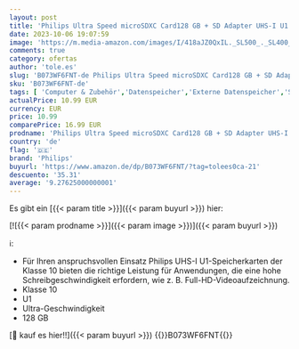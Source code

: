 ```yaml
---
layout: post
title: 'Philips Ultra Speed microSDXC Card128 GB + SD Adapter UHS-I U1 Reads up to 80MB/s A1 Fast App Performance V10 Memory Card for Smartphones  Tablet PC  Card Reader  Full HD Video'
date: 2023-10-06 19:07:59
image: 'https://m.media-amazon.com/images/I/418aJZ0QxIL._SL500_._SL400_.jpg'
comments: true
category: ofertas
author: 'tole.es'
slug: 'B073WF6FNT-de Philips Ultra Speed microSDXC Card128 GB + SD Adapter...'
sku: 'B073WF6FNT-de'
tags: [ 'Computer & Zubehör','Datenspeicher','Externe Datenspeicher','SecureDigital-Cards','Speicherkarten','philips','🇩🇪', ]
actualPrice: 10.99 EUR
currency: EUR
price: 10.99
comparePrice: 16.99 EUR
prodname: 'Philips Ultra Speed microSDXC Card128 GB + SD Adapter UHS-I U1 Reads up to 80MB/s A1 Fast App Performance V10 Memory Card for Smartphones  Tablet PC  Card Reader  Full HD Video'
country: 'de'
flag: '🇩🇪'
brand: 'Philips'
buyurl: 'https://www.amazon.de/dp/B073WF6FNT/?tag=tolees0ca-21'
descuento: '35.31'
average: '9.27625000000001'
---
```


Es gibt ein [{{< param title >}}]({{< param buyurl >}}) hier:

[![{{< param prodname >}}]({{< param image >}})]({{< param buyurl >}})

ℹ️:

- Für Ihren anspruchsvollen Einsatz Philips UHS-I U1-Speicherkarten der Klasse 10 bieten die richtige Leistung für Anwendungen, die eine hohe Schreibgeschwindigkeit erfordern, wie z. B. Full-HD-Videoaufzeichnung.
- Klasse 10
- U1
- Ultra-Geschwindigkeit
- 128 GB

[🛒 kauf es hier!!]({{< param buyurl >}})
{{<world>}}B073WF6FNT{{</world>}}
